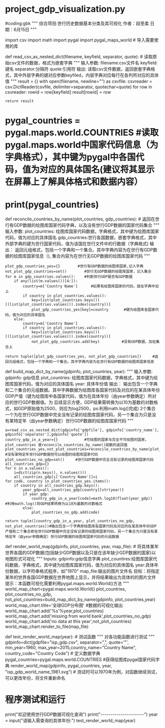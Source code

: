 # project_gdp_visualization.py
#coding:gbk
"""
综合项目:世行历史数据基本分类及其可视化
作者：段至柔
日期：6月15日
"""

import csv
import math
import pygal
import pygal_maps_world  # 导入需要使用的库


def read_csv_as_nested_dict(filename, keyfield, separator, quote):  # 读取原始csv文件的数据，格式为嵌套字典
    """
    输入参数:
      filename:csv文件名
      keyfield:键名
      separator:分隔符
      quote:引用符
    输出:
      读取csv文件数据，返回嵌套字典格式，其中外层字典的键对应参数keyfiled，内层字典对应每行在各列所对应的具体值
    """
    result = {}
    with open(filename, newline="") as csvfile:
        csvreader = csv.DictReader(csvfile, delimiter=separator, quotechar=quote)
        for row in csvreader:
            rowid = row[keyfield]
            result[rowid] = row

    return result


# pygal_countries = pygal.maps.world.COUNTRIES #读取pygal.maps.world中国家代码信息（为字典格式），其中键为pygal中各国代码，值为对应的具体国名(建议将其显示在屏幕上了解具体格式和数据内容）
# print(pygal_countries)


def reconcile_countries_by_name(plot_countries, gdp_countries):  # 返回在世行有GDP数据的绘图库国家代码字典，以及没有世行GDP数据的国家代码集合
    """
    输入参数:
    plot_countries: 绘图库国家代码数据，字典格式，其中键为绘图库国家代码，值为对应的具体国名
    gdp_countries:世行各国数据，嵌套字典格式，其中外部字典的键为世行国家代码，值为该国在世行文件中的行数据（字典格式)
    输出：
    返回元组格式，包括一个字典和一个集合。其中字典内容为在世行有GDP数据的绘图库国家信息（),
    集合内容为在世行无GDP数据的绘图库国家代码
    """
    
    plot_gdp_countries_yes={}        #世行有GDP数据的绘图库国家,记入字典  
    not_plot_gdp_countries=set()        #世行无GDP数据的绘图库国家，记入集合
    for m in gdp_countries.values():    #判断世行GDP是否有GDP数据       
        if any(list(m.values())[4:]):
            country=m['Country Name']      #如果有绘图库国家的代码，就在字典中加上            
            if country in plot_countries.values():
                key=list(plot_countries.keys())[(list(plot_countries.values()).index(country))]
                plot_gdp_countries_yes[key]=country       #键为绘图库各国家代码，值为对应的具体国名
        else:
            country=m['Country Name']
            if country in plot_countries.values():
                key=list(plot_countries.keys())[(list(plot_countries.values()).index(country))]
                not_plot_gdp_countries.add(key)          #没有GDP数据，加在集合上

    return tuple([plot_gdp_countries_yes, not_plot_gdp_countries])     #返回元组格式，包括一个字典和一个集合。其中字典内容为在世行有GDP数据的绘图库国家信息




def build_map_dict_by_name(gdpinfo, plot_countries, year):
    """
    输入参数:
    gdpinfo: gdp信息
	plot_countries: 绘图库国家代码数据，字典格式，其中键为绘图库国家代码，值为对应的具体国名
	year: 具体年份值
    输出：
    输出包含一个字典和二个集合的元组数据。其中字典数据为绘图库各国家代码及对应的在某具体年份GDP产值（键为绘图库中各国家代码，值为在具体年份（由year参数确定）所对应的世行GDP数据值。为
    后续显示方便，GDP结果需转换为以10为基数的对数格式，如GDP原始值为2500，则应为log2500，ps:利用math.log()完成)
    2个集合一个为在世行GDP数据中完全没有记录的绘图库国家代码，另一个集合为只是没有某特定年（由year参数确定）世行GDP数据的绘图库国家代码
   """
   
    a=read_csv_as_nested_dict(gdpinfo['gdpfile'], gdpinfo['country_name'], gdpinfo['separator'],gdpinfo['quote'])
    country_gdp_in_a_year={}            #可绘图的国家与完全不可绘图的国家，plot_countries 是reconcile_countries_by_name()函数的返回值   
    plot_countries_yes,not_plot_countries=reconcile_countries_by_name(plot_countries,a)       #没有某特定年世行GDP数据但可以绘图的绘图库国家代码
    plot_countries_no_gdp=set()     #世行GDP数据中完全没有记录的绘图库国家代码
    all_countries_gdp={}
    for n in a.values():
        i=dict(zip(n.keys(), n.values()))
        all_countries_gdp[i['Country Name']]=i
    for code, country in plot_countries_yes.items():
        if country in all_countries_gdp.keys():
            year_gdp=all_countries_gdp[country][str(year)]
            if year_gdp:
                country_gdp_in_a_year[code]=math.log10(float(year_gdp))    #利用math.log()将GDP结果转换为以10为基数的对数格式
            else:
                plot_countries_no_gdp.add(code)

    return tuple([country_gdp_in_a_year, plot_countries_no_gdp, not_plot_countries])#输出包含一个字典即绘图库各国家代码及对应的在某具体年份GDP产值和二个集合即在世行GDP数据中完全没有记录的绘图库国家代码，另一个集合为只是没有某特定年（由year参数确定）世行GDP数据的绘图库国家代码的元组数据


def render_world_map(gdpinfo, plot_countries, year, map_file):  # 将具体某年世界各国的GDP数据(包括缺少GDP数据以及只是在该年缺少GDP数据的国家)以地图形式可视化
    """
    Inputs:
    gdpinfo:gdp信息字典
    plot_countires:绘图库国家代码数据，字典格式，其中键为绘图库国家代码，值为对应的具体国名
    year:具体年份数据，以字符串格式程序，如"1970"
    map_file:输出的图片文件名
    目标：将指定某年的世界各国GDP数据在世界地图上显示，并将结果输出为具体的的图片文件
    提示：本函数可视化需要利用pygal.maps.world.World()方法
    """
    world_map_chart=pygal.maps.world.World()
    plot_countries, plot_countries_no_gdp, not_plot_countries=build_map_dict_by_name(gdpinfo, plot_countries,year)
    world_map_chart.title='全球GDP分布图'              #数据的可视化输出
    world_map_chart.add('%s'%year,plot_countries)
    world_map_chart.add('missing from world bank',plot_countries_no_gdp)
    world_map_chart.add('no data at this year',not_plot_countries)
    world_map_chart.render_to_file(map_file)

def test_render_world_map(year):  # 测试函数
    """
    对各功能函数进行测试
    """
    gdpinfo=dict(gdpfile="isp_gdp.csv", separator=",", quote='"', min_year=1960, max_year=2015,country_name="Country Name", country_code="Country Code")  # 定义数据字典
    pygal_countries=pygal.maps.world.COUNTRIES            #获得绘图库pygal国家代码字典
    render_world_map(gdpinfo, pygal_countries, year, "isp_gdp_world_name_1981.svg") # 测试时可以1970年为例，对函数继续测试，可以更改年份，将文件重新命名


# 程序测试和运行
print("欢迎使用世行GDP数据可视化查询")
print("----------------------")
year = input("请输入需查询的具体年份:")
test_render_world_map(year)
